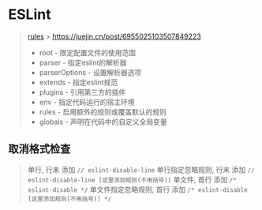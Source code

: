 # ESLint

> [rules](http://eslint.cn/docs/rules/) > <https://juejin.cn/post/6955025103507849223>
>
> - root - 限定配置文件的使用范围
> - parser - 指定eslint的解析器
> - parserOptions - 设置解析器选项
> - extends - 指定eslint规范
> - plugins - 引用第三方的插件
> - env - 指定代码运行的宿主环境
> - rules - 启用额外的规则或覆盖默认的规则
> - globals - 声明在代码中的自定义全局变量

## 取消格式检查

> 单行, 行末 添加 `// eslint-disable-line`
> 单行指定忽略规则, 行末 添加 `// eslint-disable-line [这里添加规则(不用括号)]`
> 单文件, 首行 添加 `/* eslint-disable */`
> 单文件指定忽略规则, 首行 添加 `/* eslint-disable [这里添加规则(不用括号)] */`
